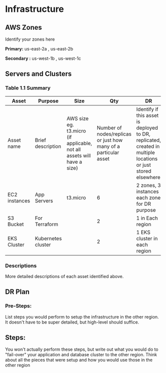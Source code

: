 # Infrastructure

## AWS Zones
Identify your zones here

**Primary:** us-east-2a , us-east-2b

**Secondary :** us-west-1b , us-west-1c

## Servers and Clusters

### Table 1.1 Summary
| Asset      | Purpose           | Size                                                                   | Qty                                                             | DR                                                                                                           |
|------------|-------------------|------------------------------------------------------------------------|-----------------------------------------------------------------|--------------------------------------------------------------------------------------------------------------|
| Asset name | Brief description | AWS size eg. t3.micro (if applicable, not all assets will have a size) | Number of nodes/replicas or just how many of a particular asset | Identify if this asset is deployed to DR, replicated, created in multiple locations or just stored elsewhere |
| EC2 instances |  App Servers  |     t3.micro                       |     6                               |    2 zones, 3 instances each zone for DR purpose                |
|S3 Bucket|  For Terraform |   |  2 |      1 in Each region  |
| EKS Cluster |  Kubernetes cluster |  | 2 | 1 EKS cluster in each region | 

### Descriptions
More detailed descriptions of each asset identified above.

## DR Plan
### Pre-Steps:
List steps you would perform to setup the infrastructure in the other region. It doesn't have to be super detailed, but high-level should suffice.

## Steps:
You won't actually perform these steps, but write out what you would do to "fail-over" your application and database cluster to the other region. Think about all the pieces that were setup and how you would use those in the other region
